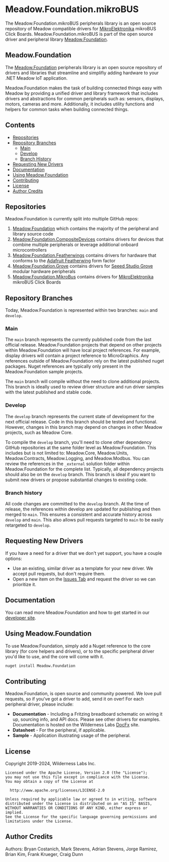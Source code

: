 # Meadow.Foundation.mikroBUS

The Meadow.Foundation.mikroBUS peripherals library is an open source repository of Meadow compatible drivers for [MikroElektronika](https://www.mikroe.com/click) mikroBUS Click Boards. Meadow.Foundation.mikroBUS is part of the open source driver and peripheral library [Meadow.Foundation](http://developer.wildernesslabs.co/Meadow/Meadow.Foundation/Peripherals/).

## Meadow.Foundation

The [Meadow.Foundation](http://developer.wildernesslabs.co/Meadow/Meadow.Foundation/Peripherals/) peripherals library is an open source repository of drivers and libraries that streamline and simplifiy adding hardware to your .NET Meadow IoT application.

Meadow.Foundation makes the task of building connected things easy with Meadow by providing a unified driver and library framework that includes drivers and abstractions for common peripherals such as: sensors, displays, motors, cameras and more. Additionally, it includes utility functions and helpers for common tasks when building connected things.

## Contents

* [Repositories](#repositories)
* [Repository Branches](#repository-branches)
  * [Main](#main)
  * [Develop](#develop)
  * [Branch History](#branch-history)
* [Requesting New Drivers](#requesting-new-drivers)
* [Documentation](#documentation)
* [Using Meadow.Foundation](#using-meadowfoundation)
* [Contributing](#contributing)
* [License](#license)
* [Author Credits](#author-credits)

## Repositories 

Meadow.Foundation is currently split into multiple GitHub repos:
1. [Meadow.Foundation](https://github.com/WildernessLabs/Meadow.Foundation/) which contains the majority of the peripheral and library source code
2. [Meadow.Foundation.CompositeDevices]([https://github.com/WildernessLabs/Meadow.Foundation.Featherwings/](https://github.com/wildernesslabs/meadow.foundation.compositedevices)) contains drivers for devices that combine multiple peripherals or leverage additional onboard microcontrollers
3. [Meadow.Foundation.Featherwings](https://github.com/WildernessLabs/Meadow.Foundation.Featherwings/) contains drivers for hardware that conforms to the [Adafruit Featherwing](https://learn.adafruit.com/adafruit-feather/) form factor
4. [Meadow.Foundation.Grove](https://github.com/WildernessLabs/Meadow.Foundation.Grove/) contains drivers for [Seeed Studio Grove](https://www.seeedstudio.com/grove.html) modular hardware peripherals
5. [Meadow.Foundation.MikroBus](https://github.com/WildernessLabs/Meadow.Foundation.mikrobus/) contains drivers for [MikroElektronika](https://www.mikroe.com/click)  mikroBUS Click Boards

## Repository Branches

Today, Meadow.Foundation is represented within two branches: `main` and `develop`.

### Main

The `main` branch represents the currently published code from the last official release. Meadow.Foundation projects that depend on other projects within Meadow.Foundation will have local project references. For example, display drivers will contain a project reference to MicroGraphics. Any references outside of Meadow.Foundation rely on the latest published nuget packages. Nuget references are typically only present in the Meadow.Foundation sample projects.

The `main` branch will compile without the need to clone additional projects. This branch is ideally used to review driver structure and run driver samples with the latest published and stable code.

### Develop

The `develop` branch represents the current state of development for the next official release. Code in this branch should be tested and functional. However, changes in this branch may depend on changes in other Meadow projects, such as Meadow Core. 

To compile the `develop` branch, you'll need to clone other dependency GitHub repositories at the same folder level as Meadow.Foundation. This includes but is not limited to: Meadow.Core, Meadow.Units, Meadow.Contracts, Meadow.Logging, and Meadow.Modbus. You can review the references in the `_external` solution folder within Meadow.Foundation for the complete list. Typically, all dependency projects should also be on the `develop` branch. This branch is ideal if you want to submit new drivers or propose substantial changes to existing code.

### Branch history

All code changes are committed to the `develop` branch. At the time of release, the references within develop are updated for publishing and then merged to `main`. This ensures a consistent and accurate history across `develop` and `main`. This also allows pull requests targeted to `main` to be easily retargeted to `develop`.

## Requesting New Drivers

If you have a need for a driver that we don't yet support, you have a couple options:

- Use an existing, similar driver as a template for your new driver.  We accept pull requests, but don't require them.
- Open a new item on the [Issues Tab](https://github.com/WildernessLabs/Meadow.Foundation/issues) and request the driver so we can prioritize it.

## Documentation

You can read more Meadow.Foundation and how to get started in our [developer site](http://developer.wildernesslabs.co/Meadow/Meadow.Foundation/).

## Using Meadow.Foundation

To use Meadow.Foundation, simply add a Nuget reference to the core library (for core helpers and drivers), or to the specific peripheral driver you'd like to use, and the core will come with it.

```bash
nuget install Meadow.Foundation
```

## Contributing

Meadow.Foundation, is open source and community powered. We love pull requests, so if you've got a driver to add, send it on over! For each peripheral driver, please include:

 * **Documentation** - Including a Fritzing breadboard schematic on wiring it up, sourcing info, and API docs. Please see other drivers for examples. Documentation is hosted on the Wilderness Labs [DocFx](https://wildernesslabs.github.io/docfx/) site.
 * **Datasheet** - For the peripheral, if applicable.
 * **Sample** - Application illustrating usage of the peripheral.

## License

Copyright 2019-2024, Wilderness Labs Inc.
    
    Licensed under the Apache License, Version 2.0 (the "License");
    you may not use this file except in compliance with the License.
    You may obtain a copy of the License at
    
      http://www.apache.org/licenses/LICENSE-2.0
    
    Unless required by applicable law or agreed to in writing, software
    distributed under the License is distributed on an "AS IS" BASIS,
    WITHOUT WARRANTIES OR CONDITIONS OF ANY KIND, either express or implied.
    See the License for the specific language governing permissions and
    limitations under the License.
 
## Author Credits

Authors: Bryan Costanich, Mark Stevens, Adrian Stevens, Jorge Ramirez, Brian Kim, Frank Krueger, Craig Dunn
